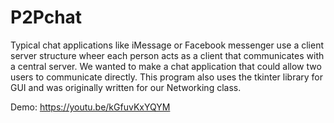 # P2Pchat
 
Typical chat applications like iMessage or Facebook messenger use a client server structure wheer each person acts as a client that communicates with a central server. We wanted to make a chat application that could allow two users to communicate directly. This program also uses the tkinter library for GUI and was originally written for our Networking class. 

Demo:
https://youtu.be/kGfuvKxYQYM
